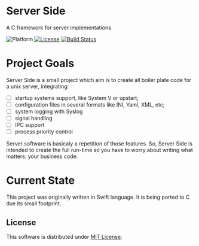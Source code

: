 # Server Side

A C framework for server implementations

![Platform][platform-badge]
[![License][mit-badge]][mit-url]
[![Build Status](https://travis-ci.org/nineteen-apps/ServerSide.svg?branch=master)](https://travis-ci.org/nineteen-apps/ServerSide)

# Project Goals

Server Side is a small project which aim is to create all boiler plate code for
a unix server, integrating:

- [ ] startup systems support, like System V or upstart;
- [ ] configuration files in several formats like INI, Yaml, XML, etc;
- [ ] system logging with Syslog
- [ ] signal handling
- [ ] IPC support
- [ ] process priority control

Server software is basicaly a repetition of those features. So, Server Side is
intended to create the full run-time so you have to worry about writing what
matters: your business code.

# Current State

This project was originally written in Swift language. It is being ported to C
due its small footprint.

## License

This software is distributed under [MIT License][mit-url].

[platform-badge]: https://img.shields.io/badge/Platform-unix%20and%20linux-brightgreen.svg
[mit-badge]: https://img.shields.io/badge/License-MIT-blue.svg?style=flat
[mit-url]: https://tldrlegal.com/license/mit-license
